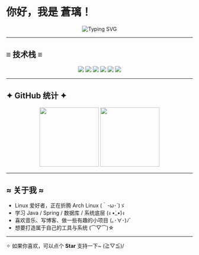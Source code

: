 # 你好，我是 蒼璃！

<p align="center">
  <img src="https://readme-typing-svg.demolab.com?font=Fira+Code&pause=1000&color=1E90FF&width=600&lines=热爱技术~;喜欢写博客~;探索世界~;Arch+Linux+爱好者;正在学习Java+与+Spring;一路折腾一路成长~" alt="Typing SVG" />
</p>



---

## ≡ 技术栈 ≡
<p align="center">
  <img src="https://img.shields.io/badge/Java-%23ED8B00.svg?style=for-the-badge&logo=openjdk&logoColor=white"/>
  <img src="https://img.shields.io/badge/Spring-%236DB33F.svg?style=for-the-badge&logo=spring&logoColor=white"/>
  <img src="https://img.shields.io/badge/Arch_Linux-1793D1.svg?style=for-the-badge&logo=arch-linux&logoColor=white"/>
  <img src="https://img.shields.io/badge/Markdown-000000.svg?style=for-the-badge&logo=markdown&logoColor=white"/>
  <img src="https://img.shields.io/badge/Git-F05032.svg?style=for-the-badge&logo=git&logoColor=white"/>
  <img src="https://img.shields.io/badge/MySQL-4479A1.svg?style=for-the-badge&logo=mysql&logoColor=white"/>
</p>

---

## ✦ GitHub 统计 ✦
<p align="center">
  <img src="https://github-readme-stats.vercel.app/api?username=s0raLin&show_icons=true&theme=tokyonight&hide_border=true" height="160"/>
  <img src="https://github-readme-stats.vercel.app/api/top-langs/?username=s0raLin&layout=compact&theme=tokyonight&hide_border=true" height="160"/>
</p>

---

## ≈ 关于我 ≈
- Linux 爱好者，正在折腾 Arch Linux  (｀･ω･´)ゞ  
- 学习 Java / Spring / 数据库 / 系统底层  (ง •̀_•́)ง  
- 喜欢音乐、写博客、做一些有趣的小项目  (｡･∀･)ﾉﾞ  
- 想要打造属于自己的工具与系统  (⌒▽⌒)☆  

---

✧ 如果你喜欢，可以点个 **Star** 支持一下~ (≧▽≦)/
